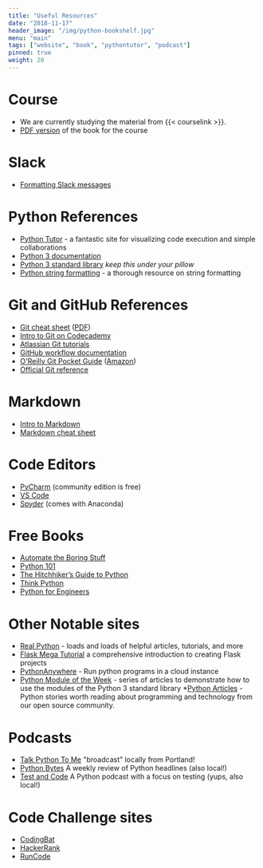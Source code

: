 ```yaml
---
title: "Useful Resources"
date: "2018-11-17"
header_image: "/img/python-bookshelf.jpg"
menu: "main"
tags: ["website", "book", "pythontutor", "podcast"]
pinned: true
weight: 20
---
```


# Course
  * We are currently studying the material from {{< courselink >}}.
  * [PDF version](http://www.davidjoyner.net/b/wp-content/uploads/2017/03/Joyner_IntroductiontoComputing_1stEdition.pdf) of the book for the course

# Slack
  * [Formatting Slack messages](https://get.slack.help/hc/en-us/articles/202288908-Format-your-messages)

# Python References
  * [Python Tutor](http://www.pythontutor.com/) - a fantastic site for visualizing code execution and simple collaborations
  * [Python 3 documentation](https://docs.python.org/3/)
  * [Python 3 standard library](https://docs.python.org/3/library/index.html) _keep this under your pillow_
  * [Python string formatting](https://pyformat.info/) - a thorough resource on string formatting

# Git and GitHub References
  * [Git cheat sheet](https://services.github.com/on-demand/downloads/github-git-cheat-sheet/) ([PDF](https://services.github.com/on-demand/downloads/github-git-cheat-sheet.pdf))
  * [Intro to Git on Codecademy](https://www.codecademy.com/learn/learn-git)
  * [Atlassian Git tutorials](https://www.atlassian.com/git/tutorials)
  * [GitHub workflow documentation](https://help.github.com/categories/collaborating-with-issues-and-pull-requests/)
  * [O'Reilly Git Pocket Guide](http://shop.oreilly.com/product/0636920024972.do) ([Amazon](https://www.amazon.com/Git-Pocket-Guide-Working-Introduction/dp/1449325866/))
  * [Official Git reference](https://git-scm.com/docs)

# Markdown
  * [Intro to Markdown](https://guides.github.com/features/mastering-markdown/)
  * [Markdown cheat sheet](https://github.com/adam-p/markdown-here/wiki/Markdown-Cheatsheet)

# Code Editors
  * [PyCharm](https://www.jetbrains.com/pycharm/) (community edition is free)
  * [VS Code](https://code.visualstudio.com/)
  * [Spyder](https://anaconda.org/anaconda/spyder) (comes with Anaconda)

# Free Books
  * [Automate the Boring Stuff](https://automatetheboringstuff.com/)
  * [Python 101](https://python101.pythonlibrary.org/)
  * [The Hitchhiker’s Guide to Python](https://docs.python-guide.org/)
  * [Think Python](http://greenteapress.com/wp/think-python-2e/)
  * [Python for Engineers](https://www.pythonforengineers.com/python-for-scientists-and-engineers/)

# Other Notable sites
  * [Real Python](https://realpython.com/) - loads and loads of helpful articles, tutorials, and more
  * [Flask Mega Tutorial](https://blog.miguelgrinberg.com/post/the-flask-mega-tutorial-part-i-hello-world) a comprehensive introduction to creating Flask projects
  * [PythonAnywhere](https://www.pythonanywhere.com/) - Run python programs in a cloud instance
  * [Python Module of the Week](https://pymotw.com/3/) - series of articles to demonstrate how to use the modules of the Python 3 standard library
  *[Python Articles](https://medium.freecodecamp.org/tagged/python ) - Python stories worth reading about programming and technology from our open source community.

# Podcasts
  * [Talk Python To Me](https://talkpython.fm/) "broadcast" locally from Portland!
  * [Python Bytes](https://pythonbytes.fm/) A weekly review of Python headlines  (also local!)
  * [Test and Code](https://testandcode.com/) A Python podcast with a focus on testing (yups, also local!)

# Code Challenge sites
  * [CodingBat](https://codingbat.com/python)
  * [HackerRank](https://www.hackerrank.com)
  * [RunCode](https://docs.runcode.ninja/)

